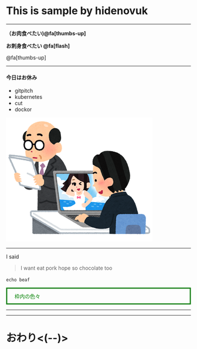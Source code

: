 # This is sample by hidenovuk

---


**（お肉食べたい)@fa[thumbs-up]**

**お刺身食べたい @fa[flash]**


@fa[thumbs-up]

---


#### 今日はお休み
* gitpitch
* kubernetes
* cut
* dockor

![sabori](/images/business_sabori_pc.png)


---

I said 

> I want eat pork
> hope so chocolate too


`echo beaf`

<div style="border-style:solid; border-
width:1px; padding:10px 5px 10px 20px; border-
color:red; color:green; background-
color:lavender;">枠内の色々</div>

---


<canvas data-chart="line">
<!--
{
 "data": {
  "labels": ["January"," February"," March"," April"," May"," June"," July"],
  "datasets": [
   {
    "data":[65,59,80,81,56,66,11],
    "label":"My first dataset","backgroundColor":"rgba(20,220,220,.8)"
   },
   {
    "data":[28,48,40,19,86,53,22],
    "label":"My second dataset","backgroundColor":"rgba(220,120,120,.8)"
   }
  ]
 },
 "options": { "responsive": "true" }
}
-->
</canvas>


---

# おわり<(--)>